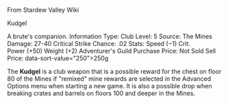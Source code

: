 From Stardew Valley Wiki

Kudgel

A brute's companion. Information Type: Club Level: 5 Source: The Mines Damage: 27-40 Critical Strike Chance: .02 Stats: Speed (−1) Crit. Power (+50) Weight (+2) Adventurer's Guild Purchase Price: Not Sold Sell Price: data-sort-value="250"&gt;250g

The **Kudgel** is a club weapon that is a possible reward for the chest on floor 80 of the Mines if "remixed" mine rewards are selected in the Advanced Options menu when starting a new game. It is also a possible drop when breaking crates and barrels on floors 100 and deeper in the Mines.